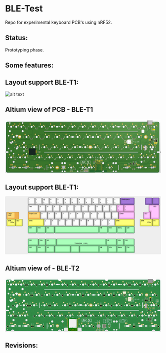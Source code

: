# BLE-Test

Repo for experimental keyboard PCB's using nRF52.

## Status:
Prototyping phase.

## Some features:


## Layout support BLE-T1: 
![alt text](./readme-images/layout_support_T1_RevA1.jpg "Layout support")

## Altium view of PCB - BLE-T1
![alt text](./readme-images/BLE-T1_Rev_A1.jpg "PCB View - Rev A")

## Layout support BLE-T1: 
![alt text](./readme-images/layout_support_T1_Rev_A1.jpg "Layout support")

## Altium view of - BLE-T2
![alt text](./readme-images/BLE-T2_Rev_A1.jpg "PCB View - Rev A")

## Revisions:

